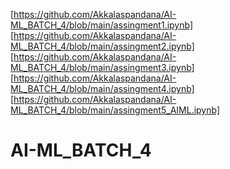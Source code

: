 [https://github.com/Akkalaspandana/AI-ML_BATCH_4/blob/main/assingment1.ipynb]
[https://github.com/Akkalaspandana/AI-ML_BATCH_4/blob/main/assingment2.ipynb]
[https://github.com/Akkalaspandana/AI-ML_BATCH_4/blob/main/assingment3.ipynb]
[https://github.com/Akkalaspandana/AI-ML_BATCH_4/blob/main/assingment4.ipynb]
[https://github.com/Akkalaspandana/AI-ML_BATCH_4/blob/main/assingment5_AIML.ipynb]
# AI-ML_BATCH_4

